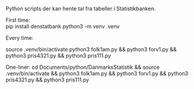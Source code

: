 Python scripts der kan hente tal fra tabeller i Statistikbanken.

First time:  
pip install denstatbank
python3 -m venv .venv

Every time:

source .venv/bin/activate 
python3 folk1am.py && python3 forv1.py && python3 pris4321.py && python3 pris111.py

One-liner:
cd Documents/python/DanmarksStatistik && source .venv/bin/activate && python3 folk1am.py && python3 forv1.py && python3 pris4321.py && python3 pris111.py

